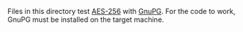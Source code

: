 Files in this directory test [AES-256](https://en.wikipedia.org/wiki/Advanced_Encryption_Standard) 
with [GnuPG](https://www.gnupg.org/). For the code to work, GnuPG must be installed
on the target machine.